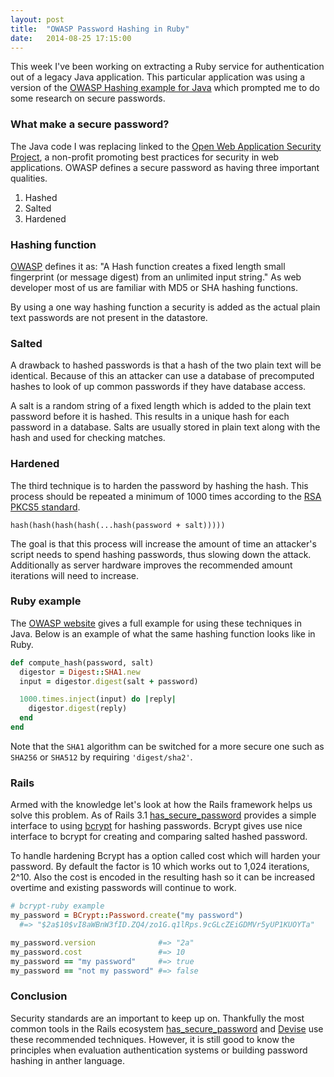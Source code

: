 ```yaml
---
layout: post
title:  "OWASP Password Hashing in Ruby"
date:   2014-08-25 17:15:00
---
```


This week I've been working on extracting a Ruby service for authentication out of a legacy Java application.  This particular application was using a version of the [OWASP Hashing example for Java](https://www.owasp.org/index.php/Hashing_Java) which prompted me to do some research on secure passwords.

### What make a secure password?

The Java code I was replacing linked to the [Open Web Application Security Project](https://www.owasp.org/index.php/Main_Page), a non-profit promoting best practices for security in web applications. OWASP defines a secure password as having three important qualities.

1. Hashed
2. Salted
3. Hardened

### Hashing function

[OWASP](https://www.owasp.org/index.php/Hashing_Java) defines it as: "A Hash function creates a fixed length small fingerprint (or message digest) from an unlimited input string." As web developer most of us are familiar with MD5 or SHA hashing functions.  

By using a one way hashing function a security is added as the actual plain text passwords are not present in the datastore.

### Salted

A drawback to hashed passwords is that a hash of the two  plain text will be identical.  Because of this an attacker can use a database of precomputed hashes to look of up common passwords if they have database access.

A salt is a random string of a fixed length which is added to the plain text password before it is hashed.  This results in a unique hash for each password in a database.  Salts are usually stored in plain text along with the hash and used for checking matches.

### Hardened

The third technique is to harden the password by hashing the hash.  This process should be repeated a minimum of 1000 times according to the [RSA PKCS5 standard](http://tools.ietf.org/html/rfc2898#section-4.2).  

```
hash(hash(hash(hash(...hash(password + salt)))))
```

The goal is that this process will increase the amount of time an attacker's script needs to spend hashing passwords, thus slowing down the attack.  Additionally as server hardware improves the recommended amount iterations will need to increase.

### Ruby example

The [OWASP website](https://www.owasp.org/index.php/Hashing_Java) gives a full example for using these techniques in Java. Below is an example of what the same hashing function looks like in Ruby.

```ruby
def compute_hash(password, salt)
  digestor = Digest::SHA1.new
  input = digestor.digest(salt + password)

  1000.times.inject(input) do |reply|
    digestor.digest(reply)
  end
end
```

Note that the `SHA1` algorithm can be switched for a more secure one such as `SHA256` or `SHA512` by requiring `'digest/sha2'`.

### Rails

Armed with the knowledge let's look at how the Rails framework helps us solve this problem.  As of Rails 3.1 [has_secure_password](https://github.com/rails/rails/blob/master/activemodel/lib/active_model/secure_password.rb) provides a simple interface to using [bcrypt](https://github.com/codahale/bcrypt-ruby) for hashing passwords.  Bcrypt gives use nice interface to bcrypt for creating and comparing salted hashed password.  

To handle hardening Bcrypt has a option called cost which will harden your password. By default the factor is 10 which works out to 1,024 iterations, 2^10.  Also the cost is encoded in the resulting hash so it can be increased overtime and existing passwords will continue to work.

```ruby
# bcrypt-ruby example
my_password = BCrypt::Password.create("my password")
  #=> "$2a$10$vI8aWBnW3fID.ZQ4/zo1G.q1lRps.9cGLcZEiGDMVr5yUP1KUOYTa"

my_password.version              #=> "2a"
my_password.cost                 #=> 10
my_password == "my password"     #=> true
my_password == "not my password" #=> false

```

### Conclusion

Security standards are an important to keep up on.  Thankfully the most common tools in the Rails ecosystem [has_secure_password](https://github.com/rails/rails/blob/master/activemodel/lib/active_model/secure_password.rb) and [Devise](https://github.com/plataformatec/devise) use these recommended techniques.  However, it is still good to know the principles when evaluation authentication systems or building password hashing in anther language.
